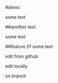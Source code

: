 #demo

some text

##another text

some text

##feature 01
some text

edit from github

edit locally

on branch

